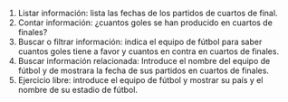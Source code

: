 1. Listar información: lista las fechas de los partidos de cuartos de final.
2. Contar información: ¿cuantos goles se han producido en cuartos de finales?
3. Buscar o filtrar información: indica el equipo de fútbol para saber cuantos goles tiene a favor y cuantos en contra en cuartos de finales.
4. Buscar información relacionada:  Introduce el nombre del equipo de fútbol y de mostrara la fecha de sus partidos en cuartos de finales.
5. Ejercicio libre: introduce el equipo de fútbol y mostrar su país y el nombre de su estadio de fútbol.
